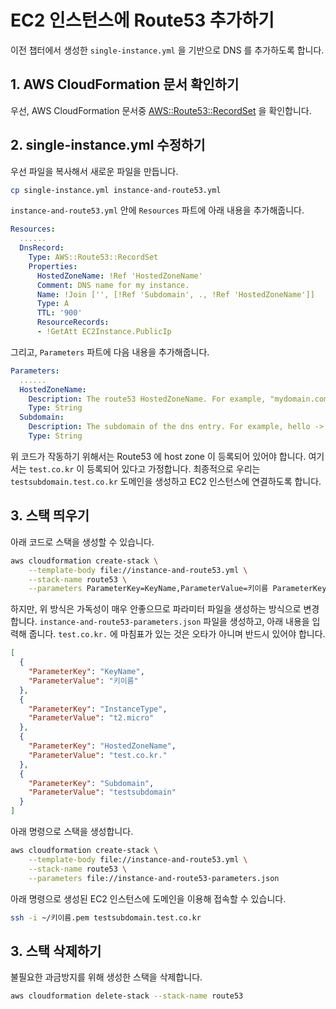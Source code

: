 # EC2 인스턴스에 Route53 추가하기

이전 챕터에서 생성한 ```single-instance.yml``` 을 기반으로 DNS 를 추가하도록 합니다.

## 1. AWS CloudFormation 문서 확인하기

우선, AWS CloudFormation 문서중 [AWS::Route53::RecordSet](https://docs.aws.amazon.com/AWSCloudFormation/latest/UserGuide/aws-properties-route53-recordset.html#w2ab2c21c10e1037c15) 을 확인합니다.

## 2. single-instance.yml 수정하기

우선 파일을 복사해서 새로운 파일을 만듭니다.

```sh
cp single-instance.yml instance-and-route53.yml
```

```instance-and-route53.yml``` 안에 ```Resources``` 파트에 아래 내용을 추가해줍니다.

```yaml
Resources:
  ......
  DnsRecord:
    Type: AWS::Route53::RecordSet
    Properties:
      HostedZoneName: !Ref 'HostedZoneName'
      Comment: DNS name for my instance.
      Name: !Join ['', [!Ref 'Subdomain', ., !Ref 'HostedZoneName']]
      Type: A
      TTL: '900'
      ResourceRecords:
      - !GetAtt EC2Instance.PublicIp
```

그리고, ```Parameters``` 파트에 다음 내용을 추가해줍니다.

```yaml
Parameters:
  ......
  HostedZoneName:
    Description: The route53 HostedZoneName. For example, "mydomain.com."  Don't forget the period at the end.
    Type: String
  Subdomain:
    Description: The subdomain of the dns entry. For example, hello -> hello.mydomain.com, hello is the subdomain.
    Type: String
```

위 코드가 작동하기 위해서는 Route53 에 host zone 이 등록되어 있어야 합니다. 여기서는 ```test.co.kr``` 이 등록되어 있다고 가정합니다.
최종적으로 우리는 ```testsubdomain.test.co.kr``` 도메인을 생성하고 EC2 인스턴스에 연결하도록 합니다.

## 3. 스택 띄우기

아래 코드로 스택을 생성할 수 있습니다.

```sh
aws cloudformation create-stack \
    --template-body file://instance-and-route53.yml \
    --stack-name route53 \
    --parameters ParameterKey=KeyName,ParameterValue=키이름 ParameterKey=InstanceType,ParameterValue=t2.micro ParameterKey=HostedZoneName,ParameterValue=test.co.kr. ParameterKey=Subdomain,ParameterValue=testsubdomain
```

하지만, 위 방식은 가독성이 매우 안좋으므로 파라미터 파일을 생성하는 방식으로 변경합니다.
```instance-and-route53-parameters.json``` 파일을 생성하고, 아래 내용을 입력해 줍니다.
```test.co.kr.``` 에 마침표가 있는 것은 오타가 아니며 반드시 있어야 합니다.

```json
[
  {
    "ParameterKey": "KeyName",
    "ParameterValue": "키이름"
  },
  {
    "ParameterKey": "InstanceType",
    "ParameterValue": "t2.micro"
  },
  {
    "ParameterKey": "HostedZoneName",
    "ParameterValue": "test.co.kr."
  },
  {
    "ParameterKey": "Subdomain",
    "ParameterValue": "testsubdomain"
  }
]
```

아래 명령으로 스택을 생성합니다.

```sh
aws cloudformation create-stack \
    --template-body file://instance-and-route53.yml \
    --stack-name route53 \
    --parameters file://instance-and-route53-parameters.json
```

아래 명령으로 생성된 EC2 인스턴스에 도메인을 이용해 접속할 수 있습니다.

```sh
ssh -i ~/키이름.pem testsubdomain.test.co.kr
```

## 3. 스택 삭제하기

불필요한 과금방지를 위해 생성한 스택을 삭제합니다.

```sh
aws cloudformation delete-stack --stack-name route53
```